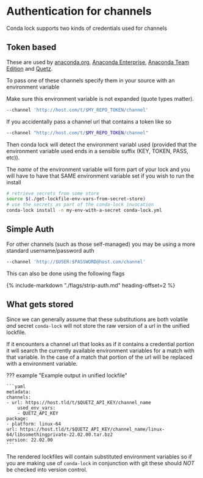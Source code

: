 # Authentication for channels

Conda lock supports two kinds of credentials used for channels

## Token based

These are used by [anaconda.org](https://anaconda.org/), [Anaconda Enterprise](https://www.anaconda.com/products/enterprise),
[Anaconda Team Edition](https://www.anaconda.com/products/team) and [Quetz](https://github.com/mamba-org/quetz).

To pass one of these channels specify them in your source with an environment variable

Make sure this environment variable is not expanded (quote types matter).

```sh
--channel 'http://host.com/t/$MY_REPO_TOKEN/channel'
```

If you accidentally pass a channel url that contains a token like so

```sh
--channel "http://host.com/t/$MY_REPO_TOKEN/channel"
```

Then conda lock will detect the environment variabl used (provided that the environment variable used ends in a sensible suffix (KEY, TOKEN, PASS, etc)).

The _name_ of the environment variable will form part of your lock and you will have to have that SAME environment variable set if you wish to run the install

```sh
# retrieve secrets from some store
source $(./get-lockfile-env-vars-from-secret-store)
# use the secrets as part of the conda-lock invocation
conda-lock install -n my-env-with-a-secret conda-lock.yml
```

## Simple Auth

For other channels (such as those self-managed) you may be using a more standard username/password auth

```sh
--channel 'http://$USER:$PASSWORD@host.com/channel'
```

This can also be done using the following flags

{%
   include-markdown "./flags/strip-auth.md"
   heading-offset=2
%}

## What gets stored

Since we can generally assume that these substitutions are both volatile *and* secret `conda-lock` will not store
the raw version of a url in the unified lockfile.

If it encounters a channel url that looks as if it contains a credential portion it will search the currently
available environment variables for a match with that variable.  In the case of a match that portion of the url
will be replaced with a environment variable.

??? example "Example output in unified lockfile"

    ```yaml
    metadata:
    channels:
    - url: https://host.tld/t/$QUETZ_API_KEY/channel_name
        used_env_vars:
        - QUETZ_API_KEY
    package:
    - platform: linux-64
    url: https://host.tld/t/$QUETZ_API_KEY/channel_name/linux-64/libsomethingprivate-22.02.00.tar.bz2
    version: 22.02.00
    ```

The rendered lockfiles will contain substituted environment variables so if you are making use of `conda-lock`
in conjunction with git these should *NOT* be checked into version control.



[anaconda.org]: https://docs.conda.io/projects/conda/en/latest/user-guide/tasks/manage-environments.html#create-env-file-manually